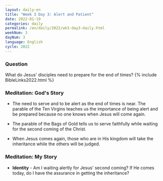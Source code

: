```yaml
---
layout: daily-en
title: "Week 3 Day 3: Alert and Patient"
date: 2022-01-19
categories: daily
permalink: /en/daily/2022/wk3-day3-daily.html
weekNum: 3
dayNum: 3
language: English
cycle: 2022
---
```


### Question     
What do Jesus' disciples need to prepare for the end of times?
{% include BibleLinks2022.html %} 

### Meditation: God's Story   
+ The need to serve and to be alert as the end of times is near. The parable of the Ten Virgins teaches us the importance of being alert and be prepared because no one knows when Jesus will come again. 

+ The parable of the Bags of Gold tells us to serve faithfully while waiting for the second coming of the Christ. 

+ When Jesus comes again, those who are in His kingdom will take the inheritance while the others will be judged. 

### Meditation: My Story   
+ **Identity** - Am I waiting alertly for Jesus' second coming? If He comes today, do I have the assurance in getting the inheritance? 
